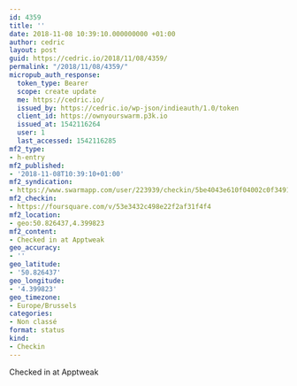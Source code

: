 ```yaml
---
id: 4359
title: ''
date: 2018-11-08 10:39:10.000000000 +01:00
author: cedric
layout: post
guid: https://cedric.io/2018/11/08/4359/
permalink: "/2018/11/08/4359/"
micropub_auth_response:
  token_type: Bearer
  scope: create update
  me: https://cedric.io/
  issued_by: https://cedric.io/wp-json/indieauth/1.0/token
  client_id: https://ownyourswarm.p3k.io
  issued_at: 1542116264
  user: 1
  last_accessed: 1542116285
mf2_type:
- h-entry
mf2_published:
- '2018-11-08T10:39:10+01:00'
mf2_syndication:
- https://www.swarmapp.com/user/223939/checkin/5be4043e610f04002c0f3491
mf2_checkin:
- https://foursquare.com/v/53e3432c498e22f2af31f4f4
mf2_location:
- geo:50.826437,4.399823
mf2_content:
- Checked in at Apptweak
geo_accuracy:
- ''
geo_latitude:
- '50.826437'
geo_longitude:
- '4.399823'
geo_timezone:
- Europe/Brussels
categories:
- Non classé
format: status
kind:
- Checkin
---
```

Checked in at Apptweak